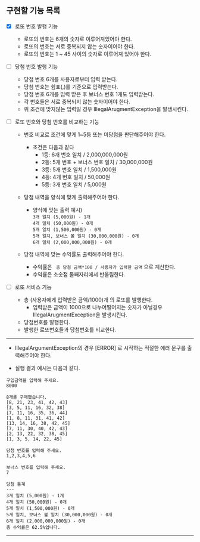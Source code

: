 ## 구현할 기능 목록

- [x] 로또 번호 발행 기능
  - 로또의 번호는 6개의 숫자로 이루어져있어야 한다.
  - 로또의 번호는 서로 중복되지 않는 숫자이어야 한다.
  - 로또의 번호는 1 ~ 45 사이의 숫자로 이루어져 있어야 한다.
 

- [ ] 당첨 번호 발행 기능
  - 당첨 번호 6개를 사용자로부터 입력 받는다.
  - 당첨 번호는 쉼표(,)를 기준으로 입력받는다.
  - 당첨 번호 6개를 입력 받은 후 보너스 번호 1개도 입력받는다.
  - 각 번호들은 서로 중복되지 않는 숫자이어야 한다.
  - 위 조건에 맞지않는 입력일 경우 IllegalArugmentException을 발생시킨다.


- [ ] 로또 번호와 당첨 번호를 비교하는 기능
  - 번호 비교로 조건에 맞게 1~5등 또는 미당첨을 판단해주어야 한다.
    - 조건은 다음과 같다
      - 1등: 6개 번호 일치 / 2,000,000,000원
      - 2등: 5개 번호 + 보너스 번호 일치 / 30,000,000원
      - 3등: 5개 번호 일치 / 1,500,000원
      - 4등: 4개 번호 일치 / 50,000원
      - 5등: 3개 번호 일치 / 5,000원
      
  - 당첨 내역을 양식에 맞게 출력해주어야 한다.
    - 양식에 맞는 출력 예시)
      <br>`3개 일치 (5,000원) - 1개`
      <br>`4개 일치 (50,000원) - 0개`
      <br>`5개 일치 (1,500,000원) - 0개`
      <br>`5개 일치, 보너스 볼 일치 (30,000,000원) - 0개`
      <br>`6개 일치 (2,000,000,000원) - 0개`
  - 당첨 내역에 맞는 수익률도 출력해주어야 한다.
    - 수익률은 ` 총 당첨 금액*100 / 사용자가 입력한 금액`  으로 계산한다.
    - 수익률은 소숫점 둘째자리에서 반올림한다.


- [ ] 로또 서비스 기능
  - 총 (사용자에게 입력받은 금액/1000)개 의 로또를 발행한다.
    - 입력받은 금액이 1000으로 나누어떨어지는 숫자가 아닐경우 IllegalArugmentException을 발생시킨다.
  - 당첨번호를 발행한다.
  - 발행한 로또번호들과 당첨번호를 비교한다.



---
- IllegalArgumentException의 경우 [ERROR] 로 시작하는 적절한 에러 문구를 출력해주어야 한다.

- 실행 결과 예시는 다음과 같다.

```
구입금액을 입력해 주세요.
8000

8개를 구매했습니다.
[8, 21, 23, 41, 42, 43] 
[3, 5, 11, 16, 32, 38] 
[7, 11, 16, 35, 36, 44] 
[1, 8, 11, 31, 41, 42] 
[13, 14, 16, 38, 42, 45] 
[7, 11, 30, 40, 42, 43] 
[2, 13, 22, 32, 38, 45] 
[1, 3, 5, 14, 22, 45]

당첨 번호를 입력해 주세요.
1,2,3,4,5,6

보너스 번호를 입력해 주세요.
7

당첨 통계
---
3개 일치 (5,000원) - 1개
4개 일치 (50,000원) - 0개
5개 일치 (1,500,000원) - 0개
5개 일치, 보너스 볼 일치 (30,000,000원) - 0개
6개 일치 (2,000,000,000원) - 0개
총 수익률은 62.5%입니다.
```

---
